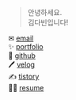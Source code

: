 > 안녕하세요.  
> 김다빈입니다!  

✉    [email](alalekqls22@naver.com)  
✨   [portfolio](https://abundant-playground-8c8.notion.site/ce7fca1d4f564e74b696db7d3c4467e3)  
🍃   [github](https://github.com/dabinKim-0318)  
🖊    [velog](https://velog.io/@dabin)  
✍   [tistory](https://dabin-kim.tistory.com/)  
🙋‍♀️    [resume](https://github.com/dabinKim-0318/Resume)
